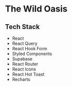 # The Wild Oasis

## Tech Stack

-   React
-   React Query
-   React Hook Form
-   Styled Components
-   Supabase
-   React Router
-   React Icons
-   React Hot Toast
-   Recharts
